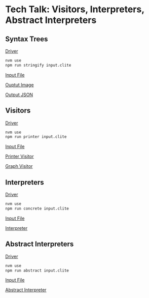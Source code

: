 # Tech Talk: Visitors, Interpreters, Abstract Interpreters

## Syntax Trees

[Driver](./src/main_stringify.ts)

```sh
nvm use
npm run stringify input.clite
```

[Input File](./input.clite)

[Ouptut Image](./output.png)

[Output JSON](./output.json)

## Visitors

[Driver](./src/main_printer.ts)

```sh
nvm use
npm run printer input.clite
```

[Input File](./input.clite)

[Printer Visitor](./src/visitors/pretty_print.ts)

[Graph Visitor](./src/visitors/graphviz.ts)


## Interpreters

[Driver](./src/main_concrete.ts)

```sh
nvm use
npm run concrete input.clite
```

[Input File](./input.clite)

[Interpreter](./src/visitors/interpreter.ts) 

## Abstract Interpreters

[Driver](./src/main_abstract.ts)

```sh
nvm use
npm run abstract input.clite
```

[Input File](./input.clite)

[Abstract Interpreter](./src/visitors/abstract_interpreter.ts)
